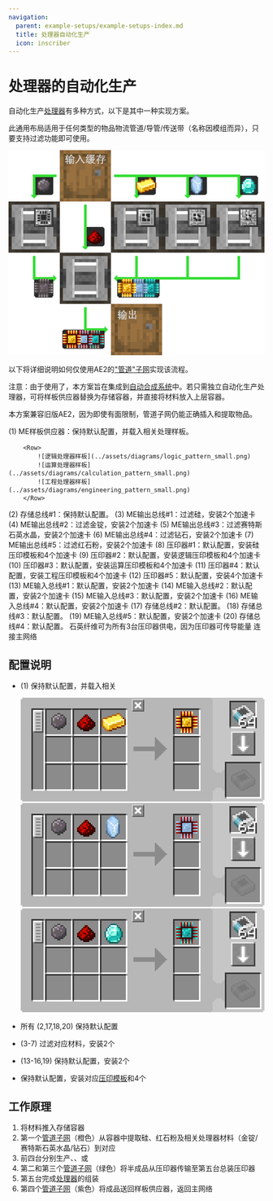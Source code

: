 ```yaml
---
navigation:
  parent: example-setups/example-setups-index.md
  title: 处理器自动化生产
  icon: inscriber
---
```


# 处理器的自动化生产

自动化生产[处理器](../items-blocks-machines/processors.md)有多种方式，以下是其中一种实现方案。

此通用布局适用于任何类型的物品物流管道/导管/传送带（名称因模组而异），只要支持过滤功能即可使用。

![处理器生产流程图](../assets/diagrams/processor_flow_diagram.png)

以下将详细说明如何仅使用AE2的["管道"子网](pipe-subnet.md)实现该流程。

注意：由于使用了<ItemLink id="pattern_provider" />，本方案旨在集成到[自动合成系统](../ae2-mechanics/autocrafting.md)中。若只需独立自动化生产处理器，可将样板供应器替换为存储容器，并直接将材料放入上层容器。

本方案兼容旧版AE2，因为即使<ItemLink id="inscriber" />有面限制，管道子网仍能正确插入和提取物品。

<GameScene zoom="4" interactive={true}>
  <ImportStructure src="../assets/assemblies/processor_automation.snbt" />

  <BoxAnnotation color="#dddddd" min="5 1 0" max="6 2 1" thickness=".05">
        (1) ME样板供应器：保持默认配置，并载入相关处理样板。

        <Row>
            ![逻辑处理器样板](../assets/diagrams/logic_pattern_small.png)
            ![运算处理器样板](../assets/diagrams/calculation_pattern_small.png)
            ![工程处理器样板](../assets/diagrams/engineering_pattern_small.png)
        </Row>
  </BoxAnnotation>

  <BoxAnnotation color="#dddddd" min="4.7 2 0" max="5 3 1" thickness=".05">
        (2) 存储总线#1：保持默认配置。
  </BoxAnnotation>

  <BoxAnnotation color="#dddddd" min="4 1 0" max="4.3 2 1" thickness=".05">
        (3) ME输出总线#1：过滤硅，安装2个加速卡
        <Row><ItemImage id="silicon" scale="2" /> <ItemImage id="speed_card" scale="2" /></Row>
  </BoxAnnotation>

  <BoxAnnotation color="#dddddd" min="4 4 0" max="4.3 3 1" thickness=".05">
        (4) ME输出总线#2：过滤金锭，安装2个加速卡
        <Row><ItemImage id="minecraft:gold_ingot" scale="2" /> <ItemImage id="speed_card" scale="2" /></Row>
  </BoxAnnotation>

  <BoxAnnotation color="#dddddd" min="4 5 0" max="4.3 4 1" thickness=".05">
        (5) ME输出总线#3：过滤赛特斯石英水晶，安装2个加速卡
        <Row><ItemImage id="certus_quartz_crystal" scale="2" /> <ItemImage id="speed_card" scale="2" /></Row>
  </BoxAnnotation>

  <BoxAnnotation color="#dddddd" min="4 6 0" max="4.3 5 1" thickness=".05">
        (6) ME输出总线#4：过滤钻石，安装2个加速卡
        <Row><ItemImage id="minecraft:diamond" scale="2" /> <ItemImage id="speed_card" scale="2" /></Row>
  </BoxAnnotation>

  <BoxAnnotation color="#dddddd" min="2.3 3 0" max="2 2 1" thickness=".05">
        (7) ME输出总线#5：过滤红石粉，安装2个加速卡
        <Row><ItemImage id="minecraft:redstone" scale="2" /> <ItemImage id="speed_card" scale="2" /></Row>
  </BoxAnnotation>

  <BoxAnnotation color="#dddddd" min="4 1 0" max="3 2 1" thickness=".05">
        (8) 压印器#1：默认配置，安装硅压印模板和4个加速卡
        <Row><ItemImage id="silicon_press" scale="2" /> <ItemImage id="speed_card" scale="2" /></Row>
  </BoxAnnotation>

  <BoxAnnotation color="#dddddd" min="4 3 0" max="3 4 1" thickness=".05">
        (9) 压印器#2：默认配置，安装逻辑压印模板和4个加速卡
        <Row><ItemImage id="logic_processor_press" scale="2" /> <ItemImage id="speed_card" scale="2" /></Row>
  </BoxAnnotation>

  <BoxAnnotation color="#dddddd" min="4 4 0" max="3 5 1" thickness=".05">
        (10) 压印器#3：默认配置，安装运算压印模板和4个加速卡
        <Row><ItemImage id="calculation_processor_press" scale="2" /> <ItemImage id="speed_card" scale="2" /></Row>
  </BoxAnnotation>

  <BoxAnnotation color="#dddddd" min="4 5 0" max="3 6 1" thickness=".05">
        (11) 压印器#4：默认配置，安装工程压印模板和4个加速卡
        <Row><ItemImage id="engineering_processor_press" scale="2" /> <ItemImage id="speed_card" scale="2" /></Row>
  </BoxAnnotation>

  <BoxAnnotation color="#dddddd" min="2 2 0" max="1 3 1" thickness=".05">
        (12) 压印器#5：默认配置，安装4个加速卡
        <ItemImage id="speed_card" scale="2" />
  </BoxAnnotation>

  <BoxAnnotation color="#dddddd" min="2.7 2 0" max="3 1 1" thickness=".05">
        (13) ME输入总线#1：默认配置，安装2个加速卡
        <ItemImage id="speed_card" scale="2" />
  </BoxAnnotation>

  <BoxAnnotation color="#dddddd" min="2.7 4 0" max="3 3 1" thickness=".05">
        (14) ME输入总线#2：默认配置，安装2个加速卡
        <ItemImage id="speed_card" scale="2" />
  </BoxAnnotation>

  <BoxAnnotation color="#dddddd" min="2.7 5 0" max="3 4 1" thickness=".05">
        (15) ME输入总线#3：默认配置，安装2个加速卡
        <ItemImage id="speed_card" scale="2" />
  </BoxAnnotation>

  <BoxAnnotation color="#dddddd" min="2.7 6 0" max="3 5 1" thickness=".05">
        (16) ME输入总线#4：默认配置，安装2个加速卡
        <ItemImage id="speed_card" scale="2" />
  </BoxAnnotation>

  <BoxAnnotation color="#dddddd" min="2 3 0" max="1 3.3 1" thickness=".05">
        (17) 存储总线#2：默认配置。
  </BoxAnnotation>

  <BoxAnnotation color="#dddddd" min="2 1.7 0" max="1 2 1" thickness=".05">
        (18) 存储总线#3：默认配置。
  </BoxAnnotation>

  <BoxAnnotation color="#dddddd" min="1 2 0" max="0.7 3 1" thickness=".05">
        (19) ME输入总线#5：默认配置，安装2个加速卡
        <ItemImage id="speed_card" scale="2" />
  </BoxAnnotation>

  <BoxAnnotation color="#dddddd" min="5 0.7 0" max="6 1 1" thickness=".05">
        (20) 存储总线#4：默认配置。
  </BoxAnnotation>

<BoxAnnotation color="#dddddd" min="3.3 2.7 0.3" max="3.7 3 0.7" thickness=".05">
        石英纤维可为所有3台压印器供电，因为压印器可传导能量
  </BoxAnnotation>

<DiamondAnnotation pos="7 1.5 0.5" color="#00ff00">
        连接主网络
    </DiamondAnnotation>

  <IsometricCamera yaw="185" pitch="5" />
</GameScene>

## 配置说明

* <ItemLink id="pattern_provider" /> (1) 保持默认配置，并载入相关<ItemLink id="processing_pattern" />

  ![逻辑处理器样板](../assets/diagrams/logic_pattern.png)
  ![运算处理器样板](../assets/diagrams/calculation_pattern.png)
  ![工程处理器样板](../assets/diagrams/engineering_pattern.png)

* 所有<ItemLink id="storage_bus" /> (2,17,18,20) 保持默认配置
* <ItemLink id="export_bus" /> (3-7) 过滤对应材料，安装2个<ItemLink id="speed_card" />
    <Row>
      <ItemImage id="silicon" scale="2" />
      <ItemImage id="minecraft:gold_ingot" scale="2" />
      <ItemImage id="certus_quartz_crystal" scale="2" />
      <ItemImage id="minecraft:diamond" scale="2" />
      <ItemImage id="minecraft:redstone" scale="2" />
    </Row>
* <ItemLink id="import_bus" /> (13-16,19) 保持默认配置，安装2个<ItemLink id="speed_card" />
* <ItemLink id="inscriber" /> 保持默认配置，安装对应[压印模板](../items-blocks-machines/presses.md)和4个<ItemLink id="speed_card" />
   <Row>
     <ItemImage id="silicon_press" scale="2" />
     <ItemImage id="logic_processor_press" scale="2" />
     <ItemImage id="calculation_processor_press" scale="2" />
     <ItemImage id="engineering_processor_press" scale="2" />
   </Row>

## 工作原理

1. <ItemLink id="pattern_provider" />将材料推入存储容器
2. 第一个[管道子网](pipe-subnet.md)（橙色）从容器中提取硅、红石粉及相关处理器材料（金锭/赛特斯石英水晶/钻石）到对应<ItemLink id="inscriber" />
3. 前四台<ItemLink id="inscriber" />分别生产<ItemLink id="printed_silicon" />、<ItemLink id="printed_logic_processor" />、<ItemLink id="printed_calculation_processor" />或<ItemLink id="printed_engineering_processor" />
4. 第二和第三个[管道子网](pipe-subnet.md)（绿色）将半成品从压印器传输至第五台总装压印器
5. 第五台<ItemLink id="inscriber" />完成[处理器](../items-blocks-machines/processors.md)的组装
6. 第四个[管道子网](pipe-subnet.md)（紫色）将成品送回样板供应器，返回主网络